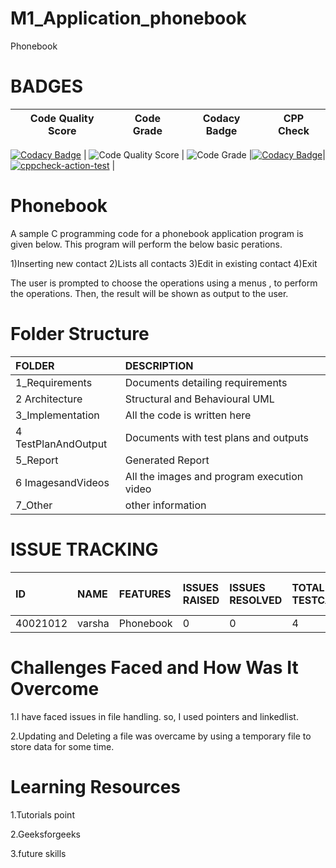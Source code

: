 # M1_Application_phonebook

 Phonebook 

# BADGES
| Code Quality Score | Code Grade | Codacy Badge  |CPP Check |
|--------------------|------------|--------------|-----------|
[![Codacy Badge](https://api.codacy.com/project/badge/Grade/33fa51fdc4b140868911644008d1d35d)](https://app.codacy.com/gh/varshasalimath/M1_Application_phonebook?utm_source=github.com&utm_medium=referral&utm_content=varshasalimath/M1_Application_phonebook&utm_campaign=Badge_Grade_Settings)
| ![Code Quality Score](https://api.codiga.io/project/29818/score/svg) | ![Code Grade](https://api.codiga.io/project/29818/status/svg) |[![Codacy Badge](https://api.codacy.com/project/badge/Grade/501d277c37c646ac9e4b18350a2169c6)](https://app.codacy.com/gh/PavanSrinivas851/M1_ApplicationLab_Calculator-?utm_source=github.com&utm_medium=referral&utm_content=PavanSrinivas851/M1_ApplicationLab_Calculator-&utm_campaign=Badge_Grade_Settings)|[![cppcheck-action-test](https://github.com/PavanSrinivas851/M1_ApplicationLab_Calculator-/actions/workflows/c-cpp.yml/badge.svg?branch=main)](https://github.com/PavanSrinivas851/M1_ApplicationLab_Calculator-/actions/workflows/c-cpp.yml) |
# **Phonebook**
A sample C programming code for a phonebook application program is given below. This program will perform the below basic perations.


1)Inserting new contact
2)Lists all contacts
3)Edit in existing contact
4)Exit 

The user is prompted to choose the operations using a menus , to perform the operations. Then, the result will be shown as output to the user.

# Folder Structure
|FOLDER|DESCRIPTION|
|:-----|:----------|
|1_Requirements|Documents detailing requirements|
|2 Architecture|Structural and Behavioural UML|
|3_Implementation|All the code is written here|
|4 TestPlanAndOutput|Documents with test plans and outputs|
|5_Report|Generated Report|
|6 ImagesandVideos|All the images and program execution video|
|7_Other|other information|

# ISSUE TRACKING
|ID|NAME|FEATURES|ISSUES RAISED|ISSUES RESOLVED|TOTAL TESTCASES|TOTAL TESTCASES PASSED|
|:----|:---|:-------|:------------|:--------------|:--------------|:---------------------|
|40021012|varsha| Phonebook |0|0|4|4|

# Challenges Faced and How Was It Overcome
1.I have faced issues in file handling. so, I used pointers and linkedlist.

2.Updating and Deleting a file was overcame by using a temporary file to store data for some time.

# Learning Resources
1.Tutorials point

2.Geeksforgeeks

3.future skills

